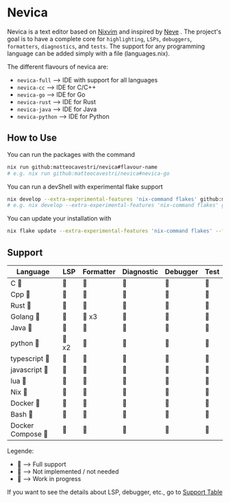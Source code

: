 # Nevica

Nevica is a text editor based on [Nixvim](https://github.com/nix-community/nixvim) and inspired by [Neve](https://github.com/redyf/Neve) . The project's goal is to have a complete core for `highlighting`, `LSPs`, `debuggers`, `formatters`, `diagnostics`, and `tests`. The support for any programming language can be added simply with a file (languages.nix).

The different flavours of nevica are:

- `nevica-full` --> IDE with support for all languages
- `nevica-cc` --> IDE for C/C++
- `nevica-go` --> IDE for Go
- `nevica-rust` --> IDE for Rust
- `nevica-java` --> IDE for Java
- `nevica-python` --> IDE for Python

## How to Use

You can run the packages with the command

```bash
nix run github:matteocavestri/nevica#flavour-name
# e.g. nix run github:matteocavestri/nevica#nevica-go
```

You can run a devShell with experimental flake support

```bash
nix develop --extra-experimental-features 'nix-command flakes' github:matteocavestri/nevica#flavour-name
# e.g. nix develop --extra-experimental-features 'nix-command flakes' github:matteocavestri/nevica#nevica-go
```

You can update your installation with

```bash
nix flake update --extra-experimental-features 'nix-command flakes' --flake github:matteocavestri/nevica
```

## Support

| Language         | LSP  | Formatter | Diagnostic | Debugger | Test |
| ---------------- | ---- | --------- | ---------- | -------- | ---- |
| C               |     |          |           |         |     |
| Cpp             |     |          |           |         |     |
| Rust            |     |          |           |         |     |
| Golang          |     |  x3      |           |         |     |
| Java            |     |          |           |         |     |
| python          |  x2 |          |           |         |     |
| typescript 󰛦     |     |          |           |         |     |
| javascript 󰌞     |     |          |           |         |     |
| lua             |     |          |           |         |     |
| Nix 󱄅            |     |          |           |         |     |
| Docker          |     |          |           |         |     |
| Bash            |     |          |           |         |     |
| Docker Compose  |     |          |           |         |     |

Legende:

-  --> Full support
-  --> Not implemented / not needed
-  --> Work in progress

If you want to see the details about LSP, debugger, etc., go to [Support Table](https://github.com/matteocavestri/nevica/blob/main/docs/support-table.md)
